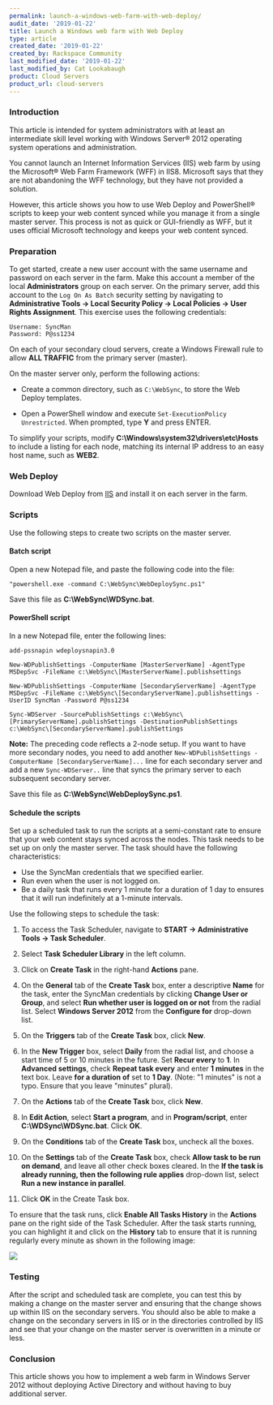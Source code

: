 ```yaml
---
permalink: launch-a-windows-web-farm-with-web-deploy/
audit_date: '2019-01-22'
title: Launch a Windows web farm with Web Deploy
type: article
created_date: '2019-01-22'
created_by: Rackspace Community
last_modified_date: '2019-01-22'
last_modified_by: Cat Lookabaugh
product: Cloud Servers
product_url: cloud-servers
---
```


### Introduction

This article is intended for system administrators with at least an intermediate
skill level working with Windows Server&reg; 2012 operating system
operations and administration.

You cannot launch an Internet Information Services (IIS) web farm by using the
Microsoft&reg; Web Farm Framework (WFF) in IIS8. Microsoft says that they
are not abandoning the WFF technology, but they have not provided a solution.

However, this article shows you how to use Web Deploy and PowerShell&reg; scripts
to keep your web content synced while you manage it from a single master server.
This process is not as quick or GUI-friendly as WFF, but it uses official
Microsoft technology and keeps your web content synced.

### Preparation

To get started, create a new user account with the same username and password
on each server in the farm. Make this account a member of the local
**Administrators** group on each server. On the primary server, add this account
to the `Log On As Batch` security setting by navigating to **Administrative
Tools -> Local Security Policy -> Local Policies -> User Rights Assignment**.
This exercise uses the following credentials:

    Username: SyncMan
    Password: P@ss1234

On each of your secondary cloud servers, create a Windows Firewall rule to allow
**ALL TRAFFIC** from the primary server (master).

On the master server only, perform the following actions:

- Create a common directory, such as `C:\WebSync`, to store the Web Deploy templates.

- Open a PowerShell window and execute `Set-ExecutionPolicy Unrestricted`. When
  prompted, type **Y** and press ENTER.

To simplify your scripts, modify **C:\Windows\system32\drivers\etc\Hosts** to
include a listing for each node, matching its internal IP address to an easy
host name, such as **WEB2**.

### Web Deploy

Download Web Deploy from [IIS](http://www.iis.net/downloads/microsoft/web-deploy)
and install it on each server in the farm.

### Scripts

Use the following steps to create two scripts on the master server.

#### Batch script

Open a new Notepad file, and paste the following code into the file:

    "powershell.exe -command C:\WebSync\WebDeploySync.ps1"

Save this file as **C:\WebSync\WDSync.bat**.

#### PowerShell script

In a new Notepad file, enter the following lines:

    add-pssnapin wdeploysnapin3.0

    New-WDPublishSettings -ComputerName [MasterServerName] -AgentType MSDepSvc -FileName c:\WebSync\[MasterServerName].publishsettings

    New-WDPublishSettings -ComputerName [SecondaryServerName] -AgentType MSDepSvc -FileName c:\WebSync\[SecondaryServerName].publishsettings -UserID SyncMan -Password P@ss1234

    Sync-WDServer -SourcePublishSettings c:\WebSync\[PrimaryServerName].publishSettings -DestinationPublishSettings c:\WebSync\[SecondaryServerName].publishSettings

**Note:** The preceding code reflects a 2-node setup. If you want to have more
secondary nodes, you need to add another ``New-WDPublishSettings -ComputerName [SecondaryServerName]...``
line for each secondary server and add a new ``Sync-WDServer..`` line that syncs
the primary server to each subsequent secondary server.

Save this file as **C:\WebSync\WebDeploySync.ps1**.

#### Schedule the scripts

Set up a scheduled task to run the scripts at a semi-constant rate to ensure
that your web content stays synced across the nodes. This task needs to be set
up on only the master server. The task should have the following characteristics:

- Use the SyncMan credentials that we specified earlier.
- Run even when the user is not logged on.
- Be a daily task that runs every 1 minute for a duration of 1 day to ensures
  that it will run indefinitely at a 1-minute intervals.

Use the following steps to schedule the task:

1. To access the Task Scheduler, navigate to **START -> Administrative Tools -> Task Scheduler**.

2. Select **Task Scheduler Library** in the left column.

3. Click on **Create Task** in the right-hand **Actions** pane.

4. On the **General** tab of the **Create Task** box, enter a descriptive **Name**
   for the task, enter the SyncMan credentials by clicking **Change User or Group**,
   and select **Run whether user is logged on or not** from the radial list.
   Select **Windows Server 2012** from the **Configure for** drop-down list.

5. On the **Triggers** tab of the **Create Task** box, click **New**.

6. In the **New Trigger** box, select **Daily** from the radial list, and choose
   a start time of 5 or 10 minutes in the future. Set **Recur every** to **1**.
   In **Advanced settings**, check **Repeat task every** and enter **1 minutes**
   in the text box. Leave **for a duration of** set to **1 Day**. (Note: "1
   minutes" is not a typo. Ensure that you leave "minutes" plural).

7. On the **Actions** tab of the **Create Task** box, click **New**.

8. In **Edit Action**, select **Start a program**, and in **Program/script**,
   enter **C:\WDSync\WDSync.bat**.  Click **OK**.

9. On the **Conditions** tab of the **Create Task** box, uncheck all the boxes.

10. On the **Settings** tab of the **Create Task** box, check **Allow task to
    be run on demand**, and leave all other check boxes cleared. In the **If the
    task is already running, then the following rule applies** drop-down list,
    select **Run a new instance in parallel**.

11. Click **OK** in the Create Task box.

To ensure that the task runs, click **Enable All Tasks History** in the
**Actions** pane on the right side of the Task Scheduler. After the task starts
running, you can highlight it and click on the **History** tab to ensure that
it is running regularly every minute as shown in the following image:

<img src="{% asset_path cloud-servers/launch-a-windows-web-farm-with-web-deploy/History.png %}" />

### Testing

After the script and scheduled task are complete, you can test this by
making a change on the master server and ensuring that the change shows up
within IIS on the secondary servers. You should also be able to make a change
on the secondary servers in IIS or in the directories controlled by IIS and see
that your change  on the master server is overwritten in a minute or less.

### Conclusion

This article shows you how to implement a web farm in Windows Server 2012 without
deploying Active Directory and without having to buy additional server.
